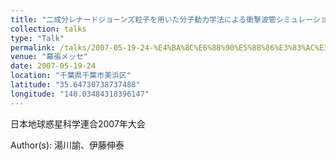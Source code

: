 ```yaml
---
title: "二成分レナードジョーンズ粒子を用いた分子動力学法による衝撃波管シミュレーション"
collection: talks
type: "Talk"
permalink: /talks/2007-05-19-24-%E4%BA%8C%E6%88%90%E5%88%86%E3%83%AC%E3%83%8A%E3%83%BC%E3%83%89%E3%82%B8%E3%83%A7%E3%83%BC%E3%83%B3%E3%82%BA%E7%B2%92%E5%AD%90%E3%82%92%E7%94%A8%E3%81%84%E3%81%9F%E5%88%86%E5%AD%90
venue: "幕張メッセ"
date: 2007-05-19-24
location: "千葉県千葉市美浜区"
latitude: "35.64730738737488"
longitude: "140.03484318396147"
---
```


日本地球惑星科学連合2007年大会

Author(s): 湯川諭、伊藤伸泰
